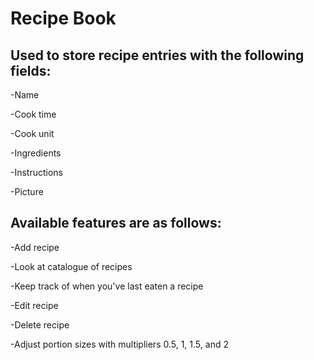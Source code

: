 # Recipe Book

## Used to store recipe entries with the following fields: 

-Name

-Cook time

-Cook unit

-Ingredients

-Instructions

-Picture

## Available features are as follows:

-Add recipe

-Look at catalogue of recipes

-Keep track of when you've last eaten a recipe

-Edit recipe

-Delete recipe

-Adjust portion sizes with multipliers 0.5, 1, 1.5, and 2

